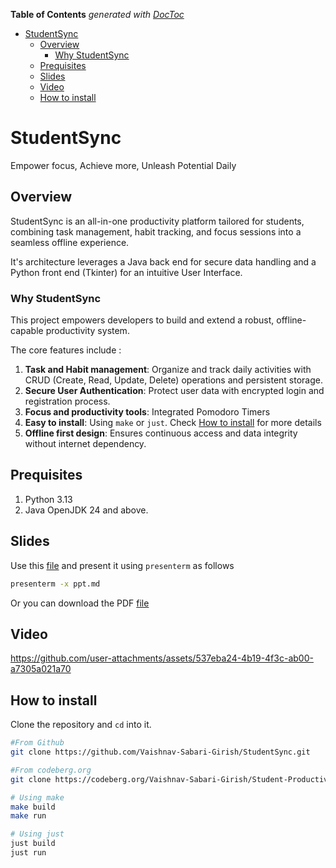 <!-- START doctoc generated TOC please keep comment here to allow auto update -->
<!-- DON'T EDIT THIS SECTION, INSTEAD RE-RUN doctoc TO UPDATE -->
**Table of Contents**  *generated with [DocToc](https://github.com/thlorenz/doctoc)*

- [StudentSync](#studentsync)
  - [Overview](#overview)
    - [Why StudentSync](#why-studentsync)
  - [Prequisites](#prequisites)
  - [Slides](#slides)
  - [Video](#video)
  - [How to install](#how-to-install)

<!-- END doctoc generated TOC please keep comment here to allow auto update -->

# StudentSync

Empower focus, Achieve more, Unleash Potential Daily 

## Overview 

StudentSync is an all-in-one productivity platform tailored for students, combining task management, habit tracking, and focus sessions into a seamless offline experience. 

It's architecture leverages a Java back end for secure data handling and a Python front end (Tkinter) for an intuitive User Interface.

### Why StudentSync

This project empowers developers to build and extend a robust, offline-capable productivity system.

The core features include :
1. **Task and Habit management**: Organize and track daily activities with CRUD (Create, Read, Update, Delete) operations and persistent storage.
2. **Secure User Authentication**: Protect user data with encrypted login and registration process.
3. **Focus and productivity tools**: Integrated Pomodoro Timers
4. **Easy to install**: Using `make` or `just`. Check [How to install](#how-to-install) for more details
5. **Offline first design**: Ensures continuous access and data integrity without internet dependency.

## Prequisites

1. Python 3.13 
2. Java OpenJDK 24 and above.


## Slides 

Use this [file](./ppt.md) and present it using `presenterm` as follows 

```bash 
presenterm -x ppt.md
```

Or you can download the PDF [file](./ppt.pdf)

## Video 


https://github.com/user-attachments/assets/537eba24-4b19-4f3c-ab00-a7305a021a70




## How to install 

Clone the repository and `cd` into it.

```bash
#From Github 
git clone https://github.com/Vaishnav-Sabari-Girish/StudentSync.git

#From codeberg.org 
git clone https://codeberg.org/Vaishnav-Sabari-Girish/Student-Productivity-App.git
```

```bash
# Using make 
make build
make run 

# Using just
just build
just run
```
